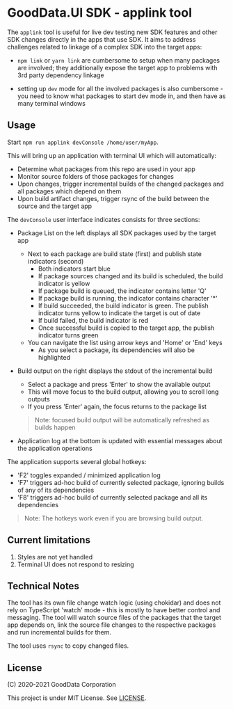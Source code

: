 # GoodData.UI SDK - applink tool

The `applink` tool is useful for live dev testing new SDK features and other SDK changes directly in the
apps that use SDK. It aims to address challenges related to linkage of a complex SDK into the target apps:

-   `npm link` or `yarn link` are cumbersome to setup when many packages are involved; they additionally expose
    the target app to problems with 3rd party dependency linkage

-   setting up `dev` mode for all the involved packages is also cumbersome - you need to know what packages to start
    dev mode in, and then have as many terminal windows

## Usage

Start `npm run applink devConsole /home/user/myApp`.

This will bring up an application with terminal UI which will automatically:

-   Determine what packages from this repo are used in your app
-   Monitor source folders of those packages for changes
-   Upon changes, trigger incremental builds of the changed packages and all packages which depend on them
-   Upon build artifact changes, trigger rsync of the build between the source and the target app

The `devConsole` user interface indicates consists for three sections:

-   Package List on the left displays all SDK packages used by the target app

    -   Next to each package are build state (first) and publish state indicators (second)
        -   Both indicators start blue
        -   If package sources changed and its build is scheduled, the build indicator is yellow
        -   If package build is queued, the indicator contains letter 'Q'
        -   If package build is running, the indicator contains character '\*'
        -   If build succeeded, the build indicator is green. The publish indicator turns yellow to indicate the target
            is out of date
        -   If build failed, the build indicator is red
        -   Once successful build is copied to the target app, the publish indicator turns green
    -   You can navigate the list using arrow keys and 'Home' or 'End' keys
        -   As you select a package, its dependencies will also be highlighted

-   Build output on the right displays the stdout of the incremental build

    -   Select a package and press 'Enter' to show the available output
    -   This will move focus to the build output, allowing you to scroll long outputs
    -   If you press 'Enter' again, the focus returns to the package list

    > Note: focused build output will be automatically refreshed as builds happen

-   Application log at the bottom is updated with essential messages about the application operations

The application supports several global hotkeys:

-   'F2' toggles expanded / minimized application log
-   'F7' triggers ad-hoc build of currently selected package, ignoring builds of any of its dependencies
-   'F8' triggers ad-hoc build of currently selected package and all its dependencies

> Note: The hotkeys work even if you are browsing build output.

## Current limitations

1.  Styles are not yet handled
2.  Terminal UI does not respond to resizing

## Technical Notes

The tool has its own file change watch logic (using chokidar) and does not rely on TypeScript 'watch' mode - this is
mostly to have better control and messaging. The tool will watch source files of the packages that the target app
depends on, link the source file changes to the respective packages and run incremental builds for them.

The tool uses `rsync` to copy changed files.

## License

(C) 2020-2021 GoodData Corporation

This project is under MIT License. See [LICENSE](LICENSE).
